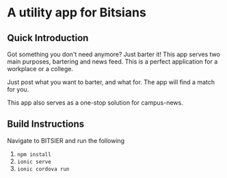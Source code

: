 # A utility app for Bitsians

Quick Introduction
-----------
Got something you don't need anymore? Just barter it!
This app serves two main purposes, bartering and news feed. This is a perfect application for a workplace or a college.

Just post what you want to barter, and what for. The app will find a match for you.

This app also serves as a one-stop solution for campus-news.


Build Instructions
----------------
Navigate to BITSIER and run the following
1) `npm install` 
2) `ionic serve`
3) `ionic cordova run`
